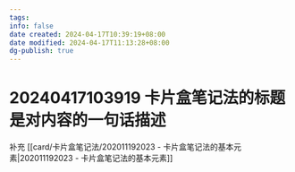 ```yaml
---
tags: 
info: false
date created: 2024-04-17T10:39:19+08:00
date modified: 2024-04-17T11:13:28+08:00
dg-publish: true
---
```


# 20240417103919 卡片盒笔记法的标题是对内容的一句话描述

补充 [[card/卡片盒笔记法/202011192023 - 卡片盒笔记法的基本元素\|202011192023 - 卡片盒笔记法的基本元素]] 
